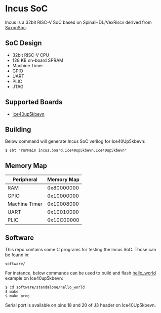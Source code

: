 # Incus SoC

Incus is a 32bit RISC-V SoC based on SpinalHDL/VexRiscv derived from [SaxonSoc](https://github.com/SpinalHDL/SaxonSoc).

## SoC Design

- 32bit RISC-V CPU
- 128 KB on-board SPRAM
- Machine Timer
- GPIO
- UART
- PLIC
- JTAG

## Supported Boards

- [Ice40up5kbevn](https://www.latticesemi.com/en/Products/DevelopmentBoardsAndKits/iCE40UltraPlusBreakoutBoard)

## Building

Below command will generate Incus SoC verilog for Ice40Up5kbevn:

```shell
$ sbt "runMain incus.board.Ice40up5kbevn.Ice40up5kbevn"
```

## Memory Map

| Peripheral        | Memory Map |
|-------------------|------------|
|   RAM             | 0x80000000 |
|   GPIO            | 0x10000000 |
|   Machine Timer   | 0x10008000 |
|   UART            | 0x10010000 |
|   PLIC            | 0x10C00000 |

## Software

This repo contains some C programs for testing the Incus SoC. Those
can be found in:

```
software/
```

For instance, below commands can be used to build and flash [hello_world](software/standalone/hello_world) example on Ice40up5kbevn:

```
$ cd software/standalone/hello_world
$ make
$ make prog
```

Serial port is available on pins 18 and 20 of J3 header on Ice40Up5kbevn.
